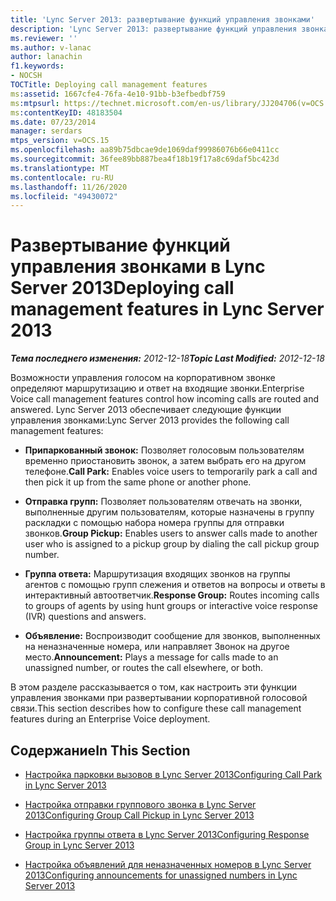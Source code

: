 ```yaml
---
title: 'Lync Server 2013: развертывание функций управления звонками'
description: 'Lync Server 2013: развертывание функций управления звонками.'
ms.reviewer: ''
ms.author: v-lanac
author: lanachin
f1.keywords:
- NOCSH
TOCTitle: Deploying call management features
ms:assetid: 1667cfe4-76fa-4e10-91bb-b3efbedbf759
ms:mtpsurl: https://technet.microsoft.com/en-us/library/JJ204706(v=OCS.15)
ms:contentKeyID: 48183504
ms.date: 07/23/2014
manager: serdars
mtps_version: v=OCS.15
ms.openlocfilehash: aa89b75dbcae9de1069daf99986076b66e0411cc
ms.sourcegitcommit: 36fee89bb887bea4f18b19f17a8c69daf5bc423d
ms.translationtype: MT
ms.contentlocale: ru-RU
ms.lasthandoff: 11/26/2020
ms.locfileid: "49430072"
---
```

# <a name="deploying-call-management-features-in-lync-server-2013"></a><span data-ttu-id="dcafa-103">Развертывание функций управления звонками в Lync Server 2013</span><span class="sxs-lookup"><span data-stu-id="dcafa-103">Deploying call management features in Lync Server 2013</span></span>

<div data-xmlns="http://www.w3.org/1999/xhtml">

<div class="topic" data-xmlns="http://www.w3.org/1999/xhtml" data-msxsl="urn:schemas-microsoft-com:xslt" data-cs="https://msdn.microsoft.com/">

<div data-asp="https://msdn2.microsoft.com/asp">



</div>

<div id="mainSection">

<div id="mainBody"><span data-ttu-id="dcafa-104">

<span> </span></span><span class="sxs-lookup"><span data-stu-id="dcafa-104">

<span> </span></span></span>

<span data-ttu-id="dcafa-105">_**Тема последнего изменения:** 2012-12-18_</span><span class="sxs-lookup"><span data-stu-id="dcafa-105">_**Topic Last Modified:** 2012-12-18_</span></span>

<span data-ttu-id="dcafa-106">Возможности управления голосом на корпоративном звонке определяют маршрутизацию и ответ на входящие звонки.</span><span class="sxs-lookup"><span data-stu-id="dcafa-106">Enterprise Voice call management features control how incoming calls are routed and answered.</span></span> <span data-ttu-id="dcafa-107">Lync Server 2013 обеспечивает следующие функции управления звонками:</span><span class="sxs-lookup"><span data-stu-id="dcafa-107">Lync Server 2013 provides the following call management features:</span></span>

  - <span data-ttu-id="dcafa-108">**Припаркованный звонок:** Позволяет голосовым пользователям временно приостановить звонок, а затем выбрать его на другом телефоне.</span><span class="sxs-lookup"><span data-stu-id="dcafa-108">**Call Park:** Enables voice users to temporarily park a call and then pick it up from the same phone or another phone.</span></span>

  - <span data-ttu-id="dcafa-109">**Отправка групп:** Позволяет пользователям отвечать на звонки, выполненные другим пользователям, которые назначены в группу раскладки с помощью набора номера группы для отправки звонков.</span><span class="sxs-lookup"><span data-stu-id="dcafa-109">**Group Pickup:** Enables users to answer calls made to another user who is assigned to a pickup group by dialing the call pickup group number.</span></span>

  - <span data-ttu-id="dcafa-110">**Группа ответа:** Маршрутизация входящих звонков на группы агентов с помощью групп слежения и ответов на вопросы и ответы в интерактивный автоответчик.</span><span class="sxs-lookup"><span data-stu-id="dcafa-110">**Response Group:** Routes incoming calls to groups of agents by using hunt groups or interactive voice response (IVR) questions and answers.</span></span>

  - <span data-ttu-id="dcafa-111">**Объявление:** Воспроизводит сообщение для звонков, выполненных на неназначенные номера, или направляет Звонок на другое место.</span><span class="sxs-lookup"><span data-stu-id="dcafa-111">**Announcement:** Plays a message for calls made to an unassigned number, or routes the call elsewhere, or both.</span></span>

<span data-ttu-id="dcafa-112">В этом разделе рассказывается о том, как настроить эти функции управления звонками при развертывании корпоративной голосовой связи.</span><span class="sxs-lookup"><span data-stu-id="dcafa-112">This section describes how to configure these call management features during an Enterprise Voice deployment.</span></span>

<div>

## <a name="in-this-section"></a><span data-ttu-id="dcafa-113">Содержание</span><span class="sxs-lookup"><span data-stu-id="dcafa-113">In This Section</span></span>

  - [<span data-ttu-id="dcafa-114">Настройка парковки вызовов в Lync Server 2013</span><span class="sxs-lookup"><span data-stu-id="dcafa-114">Configuring Call Park in Lync Server 2013</span></span>](lync-server-2013-configuring-call-park.md)

  - [<span data-ttu-id="dcafa-115">Настройка отправки группового звонка в Lync Server 2013</span><span class="sxs-lookup"><span data-stu-id="dcafa-115">Configuring Group Call Pickup in Lync Server 2013</span></span>](lync-server-2013-configuring-group-call-pickup.md)

  - [<span data-ttu-id="dcafa-116">Настройка группы ответа в Lync Server 2013</span><span class="sxs-lookup"><span data-stu-id="dcafa-116">Configuring Response Group in Lync Server 2013</span></span>](lync-server-2013-configuring-response-group.md)

  - [<span data-ttu-id="dcafa-117">Настройка объявлений для неназначенных номеров в Lync Server 2013</span><span class="sxs-lookup"><span data-stu-id="dcafa-117">Configuring announcements for unassigned numbers in Lync Server 2013</span></span>](lync-server-2013-configuring-announcements-for-unassigned-numbers.md)

<span data-ttu-id="dcafa-118"></div>

</div>

<span> </span>

</div>

</div>

</span><span class="sxs-lookup"><span data-stu-id="dcafa-118"></div>

</div>

<span> </span>

</div>

</div>

</span></span></div>

